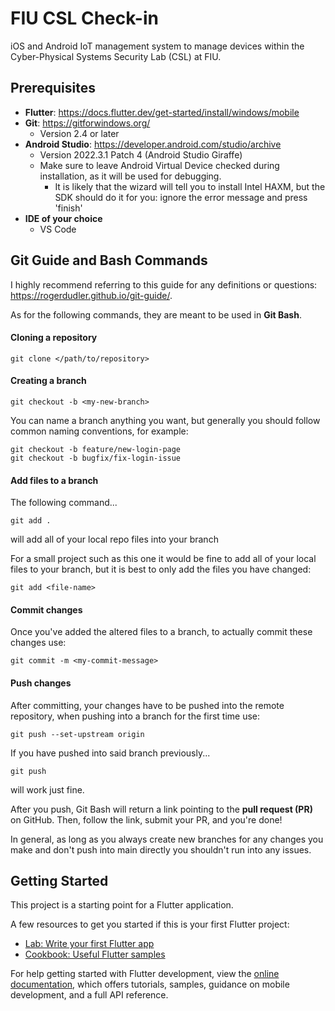 # FIU CSL Check-in
iOS and Android IoT management system to manage devices within the Cyber-Physical Systems Security Lab (CSL) at FIU.

## Prerequisites 

- **Flutter**: https://docs.flutter.dev/get-started/install/windows/mobile
- **Git**: https://gitforwindows.org/
    - Version 2.4 or later
- **Android Studio**: https://developer.android.com/studio/archive 
    - Version 2022.3.1 Patch 4 (Android Studio Giraffe)
    - Make sure to leave Android Virtual Device checked during installation, as it will be used for debugging.
        - It is likely that the wizard will tell you to install Intel HAXM, but the SDK should do it for you: ignore the error message and press 'finish'
- **IDE of your choice**
    - VS Code

## Git Guide and Bash Commands

I highly recommend referring to this guide for any definitions or questions: https://rogerdudler.github.io/git-guide/.

As for the following commands, they are meant to be used in **Git Bash**.

#### Cloning a repository

```
git clone </path/to/repository>
```

#### Creating a branch

```
git checkout -b <my-new-branch>
```
You can name a branch anything you want, but generally you should follow common naming conventions, for example:
```
git checkout -b feature/new-login-page
git checkout -b bugfix/fix-login-issue
```

#### Add files to a branch

The following command...
```
git add .
```
will add all of your local repo files into your branch

For a small project such as this one it would be fine to add all of your local files to your branch, but it is best to only add the files you have changed:
```
git add <file-name>
```

#### Commit changes

Once you've added the altered files to a branch, to actually commit these changes use:
```
git commit -m <my-commit-message>
```

#### Push changes

After committing, your changes have to be pushed into the remote repository, when pushing into a branch for the first time use:
```
git push --set-upstream origin 
```
If you have pushed into said branch previously...
```
git push
```
will work just fine.

After you push, Git Bash will return a link pointing to the **pull request (PR)** on GitHub. Then, follow the link, submit your PR, and you're done!

In general, as long as you always create new branches for any changes you make and don't push into main directly you shouldn't run into any issues.

## Getting Started

This project is a starting point for a Flutter application.

A few resources to get you started if this is your first Flutter project:

- [Lab: Write your first Flutter app](https://docs.flutter.dev/get-started/codelab)
- [Cookbook: Useful Flutter samples](https://docs.flutter.dev/cookbook)

For help getting started with Flutter development, view the
[online documentation](https://docs.flutter.dev/), which offers tutorials,
samples, guidance on mobile development, and a full API reference.
